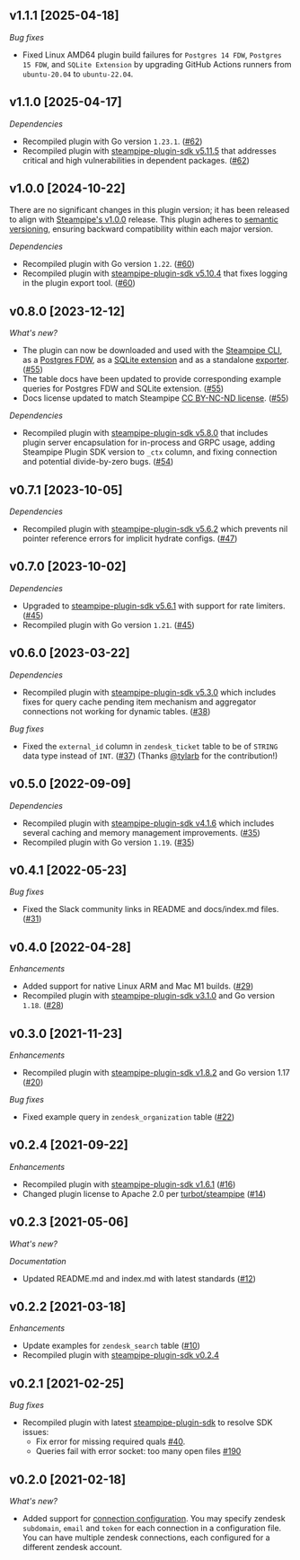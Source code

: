 ## v1.1.1 [2025-04-18]

_Bug fixes_

- Fixed Linux AMD64 plugin build failures for `Postgres 14 FDW`, `Postgres 15 FDW`, and `SQLite Extension` by upgrading GitHub Actions runners from `ubuntu-20.04` to `ubuntu-22.04`.

## v1.1.0 [2025-04-17]

_Dependencies_

- Recompiled plugin with Go version `1.23.1`. ([#62](https://github.com/turbot/steampipe-plugin-zendesk/pull/62))
- Recompiled plugin with [steampipe-plugin-sdk v5.11.5](https://github.com/turbot/steampipe-plugin-sdk/blob/v5.11.5/CHANGELOG.md#v5115-2025-03-31) that addresses critical and high vulnerabilities in dependent packages. ([#62](https://github.com/turbot/steampipe-plugin-zendesk/pull/62))

## v1.0.0 [2024-10-22]

There are no significant changes in this plugin version; it has been released to align with [Steampipe's v1.0.0](https://steampipe.io/changelog/steampipe-cli-v1-0-0) release. This plugin adheres to [semantic versioning](https://semver.org/#semantic-versioning-specification-semver), ensuring backward compatibility within each major version.

_Dependencies_

- Recompiled plugin with Go version `1.22`. ([#60](https://github.com/turbot/steampipe-plugin-zendesk/pull/60))
- Recompiled plugin with [steampipe-plugin-sdk v5.10.4](https://github.com/turbot/steampipe-plugin-sdk/blob/develop/CHANGELOG.md#v5104-2024-08-29) that fixes logging in the plugin export tool. ([#60](https://github.com/turbot/steampipe-plugin-zendesk/pull/60))

## v0.8.0 [2023-12-12]

_What's new?_

- The plugin can now be downloaded and used with the [Steampipe CLI](https://steampipe.io/docs), as a [Postgres FDW](https://steampipe.io/docs/steampipe_postgres/overview), as a [SQLite extension](https://steampipe.io/docs//steampipe_sqlite/overview) and as a standalone [exporter](https://steampipe.io/docs/steampipe_export/overview). ([#55](https://github.com/turbot/steampipe-plugin-zendesk/pull/55))
- The table docs have been updated to provide corresponding example queries for Postgres FDW and SQLite extension. ([#55](https://github.com/turbot/steampipe-plugin-zendesk/pull/55))
- Docs license updated to match Steampipe [CC BY-NC-ND license](https://github.com/turbot/steampipe-plugin-zendesk/blob/main/docs/LICENSE). ([#55](https://github.com/turbot/steampipe-plugin-zendesk/pull/55))

_Dependencies_

- Recompiled plugin with [steampipe-plugin-sdk v5.8.0](https://github.com/turbot/steampipe-plugin-sdk/blob/main/CHANGELOG.md#v580-2023-12-11) that includes plugin server encapsulation for in-process and GRPC usage, adding Steampipe Plugin SDK version to `_ctx` column, and fixing connection and potential divide-by-zero bugs. ([#54](https://github.com/turbot/steampipe-plugin-zendesk/pull/54))

## v0.7.1 [2023-10-05]

_Dependencies_

- Recompiled plugin with [steampipe-plugin-sdk v5.6.2](https://github.com/turbot/steampipe-plugin-sdk/blob/main/CHANGELOG.md#v562-2023-10-03) which prevents nil pointer reference errors for implicit hydrate configs. ([#47](https://github.com/turbot/steampipe-plugin-zendesk/pull/47))

## v0.7.0 [2023-10-02]

_Dependencies_

- Upgraded to [steampipe-plugin-sdk v5.6.1](https://github.com/turbot/steampipe-plugin-sdk/blob/main/CHANGELOG.md#v561-2023-09-29) with support for rate limiters. ([#45](https://github.com/turbot/steampipe-plugin-zendesk/pull/45))
- Recompiled plugin with Go version `1.21`. ([#45](https://github.com/turbot/steampipe-plugin-zendesk/pull/45))

## v0.6.0 [2023-03-22]

_Dependencies_

- Recompiled plugin with [steampipe-plugin-sdk v5.3.0](https://github.com/turbot/steampipe-plugin-sdk/blob/main/CHANGELOG.md#v530-2023-03-16) which includes fixes for query cache pending item mechanism and aggregator connections not working for dynamic tables. ([#38](https://github.com/turbot/steampipe-plugin-zendesk/pull/38))

_Bug fixes_

- Fixed the `external_id` column in `zendesk_ticket` table to be of `STRING` data type instead of `INT`. ([#37](https://github.com/turbot/steampipe-plugin-zendesk/pull/37)) (Thanks [@tylarb](https://github.com/tylarb) for the contribution!)

## v0.5.0 [2022-09-09]

_Dependencies_

- Recompiled plugin with [steampipe-plugin-sdk v4.1.6](https://github.com/turbot/steampipe-plugin-sdk/blob/main/CHANGELOG.md#v416-2022-09-02) which includes several caching and memory management improvements. ([#35](https://github.com/turbot/steampipe-plugin-zendesk/pull/35))
- Recompiled plugin with Go version `1.19`. ([#35](https://github.com/turbot/steampipe-plugin-zendesk/pull/35))

## v0.4.1 [2022-05-23]

_Bug fixes_

- Fixed the Slack community links in README and docs/index.md files. ([#31](https://github.com/turbot/steampipe-plugin-zendesk/pull/31))

## v0.4.0 [2022-04-28]

_Enhancements_

- Added support for native Linux ARM and Mac M1 builds. ([#29](https://github.com/turbot/steampipe-plugin-zendesk/pull/29))
- Recompiled plugin with [steampipe-plugin-sdk v3.1.0](https://github.com/turbot/steampipe-plugin-sdk/blob/main/CHANGELOG.md#v310--2022-03-30) and Go version `1.18`. ([#28](https://github.com/turbot/steampipe-plugin-zendesk/pull/28))

## v0.3.0 [2021-11-23]

_Enhancements_

- Recompiled plugin with [steampipe-plugin-sdk v1.8.2](https://github.com/turbot/steampipe-plugin-sdk/blob/main/CHANGELOG.md#v182--2021-11-22) and Go version 1.17 ([#20](https://github.com/turbot/steampipe-plugin-zendesk/pull/20))

_Bug fixes_

  - Fixed example query in `zendesk_organization` table ([#22](https://github.com/turbot/steampipe-plugin-zendesk/pull/22))

## v0.2.4 [2021-09-22]

_Enhancements_

- Recompiled plugin with [steampipe-plugin-sdk v1.6.1](https://github.com/turbot/steampipe-plugin-sdk/blob/main/CHANGELOG.md#v161--2021-09-21) ([#16](https://github.com/turbot/steampipe-plugin-zendesk/pull/16))
- Changed plugin license to Apache 2.0 per [turbot/steampipe](https://github.com/turbot/steampipe/issues/488) ([#14](https://github.com/turbot/steampipe-plugin-zendesk/pull/14))

## v0.2.3 [2021-05-06]

_What's new?_

_Documentation_

- Updated README.md and index.md with latest standards ([#12](https://github.com/turbot/steampipe-plugin-zendesk/pull/12))

## v0.2.2 [2021-03-18]

_Enhancements_

- Update examples for `zendesk_search` table ([#10](https://github.com/turbot/steampipe-plugin-zendesk/pull/10))
- Recompiled plugin with [steampipe-plugin-sdk v0.2.4](https://github.com/turbot/steampipe-plugin-sdk/blob/main/CHANGELOG.md#v024-2021-03-16)

## v0.2.1 [2021-02-25]

_Bug fixes_

- Recompiled plugin with latest [steampipe-plugin-sdk](https://github.com/turbot/steampipe-plugin-sdk) to resolve SDK issues:
  - Fix error for missing required quals [#40](https://github.com/turbot/steampipe-plugin-sdk/issues/42).
  - Queries fail with error socket: too many open files [#190](https://github.com/turbot/steampipe/issues/190)

## v0.2.0 [2021-02-18]

_What's new?_

- Added support for [connection configuration](https://github.com/turbot/steampipe-plugin-zendesk/blob/main/docs/index.md#connection-configuration). You may specify zendesk `subdomain`, `email` and `token` for each connection in a configuration file. You can have multiple zendesk connections, each configured for a different zendesk account.
